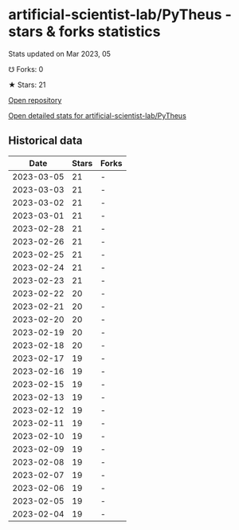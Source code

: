 # artificial-scientist-lab/PyTheus - stars & forks statistics

Stats updated on Mar 2023, 05

☋ Forks: 0

★ Stars: 21

[Open repository](https://github.com/artificial-scientist-lab/PyTheus)

[Open detailed stats for artificial-scientist-lab/PyTheus](https://reviewgithub.com/rep/artificial-scientist-lab/PyTheus)

## Historical data
| Date | Stars | Forks |
|------|-------|-------|
| 2023-03-05 | 21 | - | 
| 2023-03-03 | 21 | - | 
| 2023-03-02 | 21 | - | 
| 2023-03-01 | 21 | - | 
| 2023-02-28 | 21 | - | 
| 2023-02-26 | 21 | - | 
| 2023-02-25 | 21 | - | 
| 2023-02-24 | 21 | - | 
| 2023-02-23 | 21 | - | 
| 2023-02-22 | 20 | - | 
| 2023-02-21 | 20 | - | 
| 2023-02-20 | 20 | - | 
| 2023-02-19 | 20 | - | 
| 2023-02-18 | 20 | - | 
| 2023-02-17 | 19 | - | 
| 2023-02-16 | 19 | - | 
| 2023-02-15 | 19 | - | 
| 2023-02-13 | 19 | - | 
| 2023-02-12 | 19 | - | 
| 2023-02-11 | 19 | - | 
| 2023-02-10 | 19 | - | 
| 2023-02-09 | 19 | - | 
| 2023-02-08 | 19 | - | 
| 2023-02-07 | 19 | - | 
| 2023-02-06 | 19 | - | 
| 2023-02-05 | 19 | - | 
| 2023-02-04 | 19 | - | 

